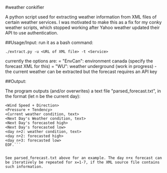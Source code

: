 #weather conkifier

A python script used for extracting weather information from XML files of certain weather services. I was motivated to make this as a fix for my conky weather scripts, which stopped working after Yahoo weather updated their API to use authentication.

##Usage/Input:
run it as a bash command:

    ./extract.py -u <URL of XML file> -t <Service>

currently the options are:
    <Service> = "EnvCan": environment canada (specify the forecast XML for this)
    <Service> = "WU": weather underground (work in progress) - the current weather can be extracted but the forecast requires an API key

##Output:

The program outputs (and/or overwrites) a text file "parsed_forecast.txt", in the format (let n be the current day):
```<Current Temperature in deg.C or F>
<Wind Speed + Direction>
<Pressure + Tendency>
<Current weather condition, text>
<Next Day's Weather condition, text>
<Next Day's forecasted high>
<Next Day's forecasted low>
<day n+2: weather condition, text>
<day n+2: forecasted high>
<day n+3: forecasted low>
EOF.```


See parsed_forecast.txt above for an example. The day n+x forecast can be iteratively be repeated for x=1-7, if the XML source file contains such information.


